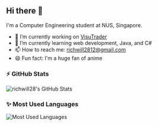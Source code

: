 ## Hi there 👋

I'm a Computer Engineering student at NUS, Singapore.

- 🔭 I’m currently working on [VisuTrader](https://github.com/VisuTrader-Orbital2021/visutrader-frontend)
- 🌱 I’m currently learning web development, Java, and C#
- 📫 How to reach me: [richwill2812@gmail.com](mailto:richwill2812@gmail.com)
- 😄 Fun fact: I'm a huge fan of anime

### ⚡ GitHub Stats

<img alt="richwill28's GitHub Stats" src="https://github-readme-stats-richwill28.vercel.app/api?username=richwill28&show_icons=true&theme=nightowl" />

### ✨ Most Used Languages

<img alt="Most Used Languages" src="https://github-readme-stats-richwill28.vercel.app/api/top-langs/?username=richwill28&theme=nightowl" />
